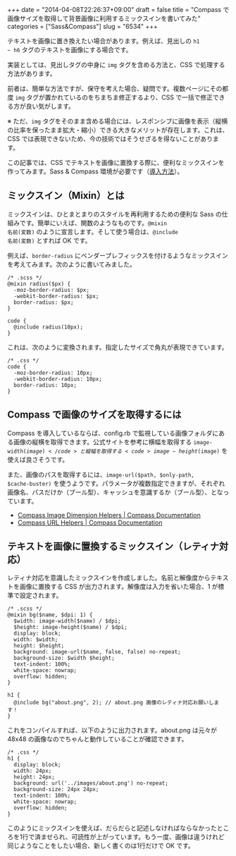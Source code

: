 +++
date = "2014-04-08T22:26:37+09:00"
draft = false
title = "Compass で画像サイズを取得して背景画像に利用するミックスインを書いてみた"
categories = ["Sass&Compass"]
slug = "6534"
+++

テキストを画像に置き換えたい場合があります。例えば、見出しの <code>h1 ~ h6</code> タグのテキストを画像にする場合です。

実装としては、見出しタグの中身に <code>img</code> タグを含める方法と、CSS で処理する方法があります。

前者は、簡単な方法ですが、保守を考えた場合、疑問です。複数ページにその都度 <code>img</code> タグが置かれているのをちまちま修正するより、CSS で一括で修正できる方が良い気がします。

※ ただ、<code>img</code> タグをそのまま含める場合には、レスポンシブに画像を表示（縦横の比率を保ったまま拡大・縮小）できる大きなメリットが存在します。これは、CSS では表現できないため、今の技術ではそうせざるを得ないことがあります。

この記事では、CSS でテキストを画像に置換する際に、便利なミックスインを作ってみます。Sass & Compass 環境が必要です（<a href="http://rakuishi.com/archives/6519">導入方法</a>）。

<h2>ミックスイン（Mixin）とは</h2>

ミックスインは、ひとまとまりのスタイルを再利用するための便利な Sass の仕組みです。簡単にいえば、関数のようなものです。<code>@mixin 名前(変数)</code> のように宣言します。そして使う場合は、<code>@include 名前(変数)</code> とすれば OK です。

例えば、<code>border-radius</code> にベンダープレフィックスを付けるようなミックスインを考えてみます。次のように書いてみました。

<pre><code>/* .scss */
@mixin radius($px) {
  -moz-border-radius: $px;
  -webkit-border-radius: $px;
  border-radius: $px;
}

code {
  @include radius(10px);
}</code></pre>

これは、次のように変換されます。指定したサイズで角丸が表現できています。

<pre><code>/* .css */
code {
  -moz-border-radius: 10px;
  -webkit-border-radius: 10px;
  border-radius: 10px;
}</code></pre>

<h2>Compass で画像のサイズを取得するには</h2>

Compass を導入しているならば、config.rb で監視している画像フォルダにある画像の縦横を取得できます。公式サイトを参考に横幅を取得する <code>image-width($image)</code> と縦幅を取得する <code>image-height($image)</code> を使えば良さそうです。

また、画像のパスを取得するには、<code>image-url($path, $only-path, $cache-buster)</code> を使うようです。パラメータが複数指定できますが、それぞれ画像名、パスだけか（ブール型）、キャッシュを意識するか（ブール型）、となっています。

<ul><li><a href="http://compass-style.org/reference/compass/helpers/image-dimensions/" target="_blank">Compass Image Dimension Helpers | Compass Documentation</a></li>
<li><a href="http://compass-style.org/reference/compass/helpers/urls/" target="_blank">Compass URL Helpers | Compass Documentation</a></li></ul>

<h2>テキストを画像に置換するミックスイン（レティナ対応）</h2>

レティナ対応を意識したミックスインを作成しました。名前と解像度からテキストを画像に置換する CSS が出力されます。解像度は入力を省いた場合、1 が標準で設定されます。

<pre><code>/* .scss */
@mixin bg($name, $dpi: 1) {
  $width: image-width($name) / $dpi;
  $height: image-height($name) / $dpi;
  display: block;
  width: $width;
  height: $height;
  background: image-url($name, false, false) no-repeat;
  background-size: $width $height;
  text-indent: 100%;
  white-space: nowrap;
  overflow: hidden;
}

h1 {
  @include bg("about.png", 2); // about.png 画像のレティナ対応お願いします！
}
</code></pre>

これをコンパイルすれば、以下のように出力されます。about.png は元々が 48x48 の画像なのでちゃんと動作していることが確認できます。

<pre><code>/* .css */
h1 {
  display: block;
  width: 24px;
  height: 24px;
  background: url('../images/about.png') no-repeat;
  background-size: 24px 24px;
  text-indent: 100%;
  white-space: nowrap;
  overflow: hidden;
}
</code></pre>

このようにミックスインを使えば、だらだらと記述しなければならなかったところを1行で済ませられ、可読性が上がっています。もう一度、画像は違うけれど同じようなことをしたい場合、新しく書くのは1行だけで OK です。
